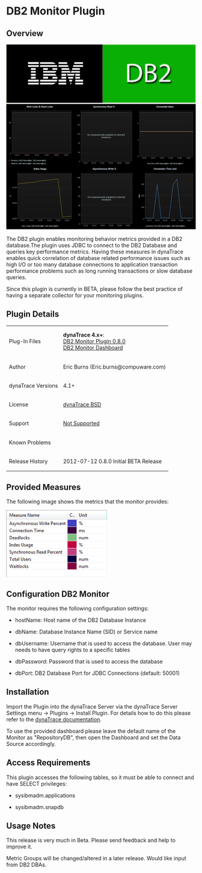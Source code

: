 <html xmlns="http://www.w3.org/1999/xhtml">
<head>
    <title>DB2 Monitor Plugin</title>
    <meta http-equiv="Content-Type" content="text/html; charset=UTF-8"/>
    <meta http-equiv="X-UA-Compatible" content="IE=EmulateIE8" />
    <meta content="Scroll Wiki Publisher" name="generator"/>
    <link type="text/css" rel="stylesheet" href="css/blueprint/liquid.css" media="screen, projection"/>
    <link type="text/css" rel="stylesheet" href="css/blueprint/print.css" media="print"/>
    <link type="text/css" rel="stylesheet" href="css/content-style.css" media="screen, projection, print"/>
    <link type="text/css" rel="stylesheet" href="css/screen.css" media="screen, projection"/>
    <link type="text/css" rel="stylesheet" href="css/print.css" media="print"/>
</head>
<body>
                <h1>DB2 Monitor Plugin</h1>
    <div class="section-2"  id="83492948_DB2MonitorPlugin-Overview"  >
        <h2>Overview</h2>
    <p>
            <img src="images_community/download/attachments/83492948/db2-large.png" alt="images_community/download/attachments/83492948/db2-large.png" class="" />
        <br/>            <img src="images_community/download/attachments/83492948/DB2_dashboard.jpg" alt="images_community/download/attachments/83492948/DB2_dashboard.jpg" class="" />
            </p>
    <p>
The DB2 plugin enables monitoring behavior metrics provided in a DB2 database.The plugin uses JDBC to connect to the DB2 Database and queries key performance  metrics. Having these measures in dynaTrace enables quick correlation of database related performance issues such as high I/O or too many database connections to application transaction performance problems such as long running transactions or slow database queries.    </p>
    <p>
Since this plugin is currently in BETA, please follow the best practice of having a separate collector for your monitoring plugins.    </p>
    </div>
    <div class="section-2"  id="83492948_DB2MonitorPlugin-PluginDetails"  >
        <h2>Plugin Details</h2>
    <div class="tablewrap">
        <table>
<thead class=" "></thead><tfoot class=" "></tfoot><tbody class=" ">    <tr>
            <td rowspan="1" colspan="1">
        <p>
Plug-In Files    </p>
            </td>
                <td rowspan="1" colspan="1">
        <p>
<strong class=" ">dynaTrace 4.x+</strong>:<br/><a href="attachments_88440947_1_com.dynatrace.diagnostics.plugins.DB2Plugin_0.8.0.jar">DB2 Monitor Plugin 0.8.0</a><br/><a href="attachments_88440945_1_DB2_Overview.dashboard.xml">DB2 Monitor Dashboard </a>    </p>
            </td>
        </tr>
    <tr>
            <td rowspan="1" colspan="1">
        <p>
Author    </p>
            </td>
                <td rowspan="1" colspan="1">
        <p>
Eric Burns (Eric.burns@compuware.com)    </p>
            </td>
        </tr>
    <tr>
            <td rowspan="1" colspan="1">
        <p>
dynaTrace Versions    </p>
            </td>
                <td rowspan="1" colspan="1">
        <p>
4.1+    </p>
            </td>
        </tr>
    <tr>
            <td rowspan="1" colspan="1">
        <p>
License    </p>
            </td>
                <td rowspan="1" colspan="1">
        <p>
<a href="attachments_5275722_2_dynaTraceBSD.txt">dynaTrace BSD</a>    </p>
            </td>
        </tr>
    <tr>
            <td rowspan="1" colspan="1">
        <p>
Support    </p>
            </td>
                <td rowspan="1" colspan="1">
        <p>
<a href="https://community/display/DL/Support+Levels">Not Supported</a>    </p>
            </td>
        </tr>
    <tr>
            <td rowspan="1" colspan="1">
        <p>
Known Problems    </p>
            </td>
                <td rowspan="1" colspan="1">
        <p>
    </p>
            </td>
        </tr>
    <tr>
            <td rowspan="1" colspan="1">
        <p>
Release History    </p>
            </td>
                <td rowspan="1" colspan="1">
        <p>
2012-07-12 0.8.0 Initial BETA Release    </p>
            </td>
        </tr>
</tbody>        </table>
            </div>
    </div>
    <div class="section-2"  id="83492948_DB2MonitorPlugin-ProvidedMeasures"  >
        <h2>Provided Measures</h2>
    <p>
The following image shows the metrics that the monitor provides:    </p>
    <p>
            <img src="images_community/download/attachments/83492948/DB2_monitor_metrics.jpg" alt="images_community/download/attachments/83492948/DB2_monitor_metrics.jpg" class="confluence-embedded-image" />
            </p>
    </div>
    <div class="section-2"  id="83492948_DB2MonitorPlugin-ConfigurationDB2Monitor"  >
        <h2>Configuration DB2 Monitor</h2>
    <p>
The monitor requires the following configuration settings:    </p>
<ul class=" "><li class=" ">    <p>
hostName: Host name of the DB2 Database Instance    </p>
</li><li class=" ">    <p>
dbName: Database Instance Name (SID) or Service name    </p>
</li><li class=" ">    <p>
dbUsername: Username that is used to access the database. User may needs to have query rights to a specific tables    </p>
</li><li class=" ">    <p>
dbPassword: Password that is used to access the database    </p>
</li><li class=" ">    <p>
dbPort: DB2 Database Port for JDBC Connections (default: 50001)    </p>
</li></ul>    </div>
    <div class="section-2"  id="83492948_DB2MonitorPlugin-Installation"  >
        <h2>Installation</h2>
    <p>
Import the Plugin into the dynaTrace Server via the dynaTrace Server Settings menu -&gt; Plugins -&gt; Install Plugin. For details how to do this please refer to the <a href="https://apmcommunity.compuware.com/community/display/DOCDT42/Plugins">dynaTrace documentation</a>.    </p>
    <p>
To use the provided dashboard please leave the default name of the Monitor as &quot;RepositoryDB&quot;, then open the Dashboard and set the Data Source accordingly.    </p>
    </div>
    <div class="section-2"  id="83492948_DB2MonitorPlugin-AccessRequirements"  >
        <h2>Access Requirements</h2>
    <p>
This plugin accesses the following tables, so it must be able to connect and have SELECT privileges:    </p>
<ul class=" "><li class=" ">    <p>
sysibmadm.applications    </p>
</li><li class=" ">    <p>
sysibmadm.snapdb    </p>
</li></ul>    </div>
    <div class="section-2"  id="83492948_DB2MonitorPlugin-UsageNotes"  >
        <h2>Usage Notes</h2>
    <p>
This release is very much in Beta.  Please send feedback and help to improve it.    </p>
    <p>
Metric Groups will be changed/altered in a later release.  Would like input from DB2 DBAs.    </p>
    </div>
            </div>
        </div>
        <div class="footer">
        </div>
    </div>
</body>
</html>
